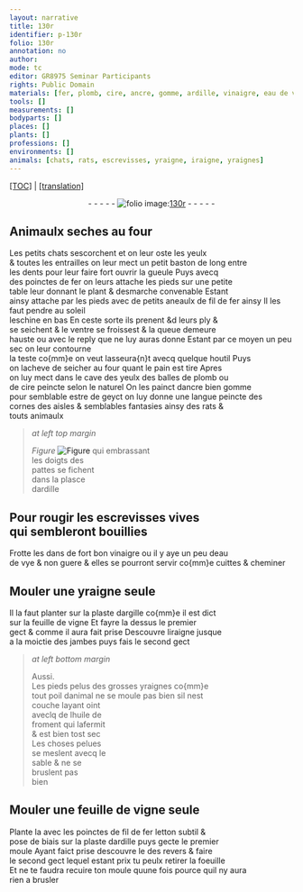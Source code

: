 ```yaml
---
layout: narrative
title: 130r
identifier: p-130r
folio: 130r
annotation: no
author:
mode: tc
editor: GR8975 Seminar Participants
rights: Public Domain
materials: [fer, plomb, cire, ancre, gomme, ardille, vinaigre, eau de vye, argille, feuille de vigne, huile de froment, letton]
tools: []
measurements: []
bodyparts: []
places: []
plants: []
professions: []
environments: []
animals: [chats, rats, escrevisses, yraigne, iraigne, yraignes]
---
```


<p><a href="{{ site.baseurl }}/diplomatic/">[TOC]</a> | <a href="{{ site.baseurl }}/texts/p-130r_tl/" target="_blank">[translation]</a></p><div class="folio" align="center">- - - - - <a href="http://gallica.bnf.fr/ark:/12148/btv1b10500001g/f265.item.r=" target="_blank"><img src="https://cu-mkp.github.io/2017-workshop-edition/assets/photo-icon.png" alt="folio image: " style="display:inline-block; margin-bottom:-3px;"/>130r</a> - - - - - </div>  
  

## Animaulx seches au four

 
Les petits <span class="del"></span> <span class="al">chats</span> sescorchent et on leur oste les yeulx<br/> & toutes les entrailles on leur mect un petit baston de long entre<br/> les dents pour leur faire fort ouvrir la gueule Puys avecq<br/> des poinctes de <span class="m">fer</span> on leurs attache les pieds sur une petite<br/> table leur donnant le plant & desmarche convenable Estant<br/> ainsy attache par les pieds <span class="add">avec de petits aneaulx de fil de <span class="m">fer</span> ainsy</span> Il les faut pendre au soleil <br/> leschine en bas En ceste sorte ils prenent <span class="del">&d</span> leurs ply &<br/> se seichent & le ventre se froissest & la queue demeure<br/> hauste <span class="add">ou avec le reply que ne luy auras donne</span> Estant par ce moyen un peu sec on leur contourne<br/> la teste co{mm}e on veut lasseura{n}t avecq quelque houtil Puys<br/> on lacheve de seicher au four quant le pain est tire Apres<br/> on luy mect dans le cave des yeulx des balles de <span class="m">plomb</span> ou<br/> de <span class="m">cire</span> peincte selon le naturel On les painct d<span class="m">ancre</span> bien <span class="m">gomme</span><br/> pour semblable estre de geyct on luy donne une langue peincte des<br/> cornes des aisles & semblables fantasies ainsy des <span class="al">rats</span> &<br/> touts animaulx
 
> *at left top margin*
> 
> 
>   
> *Figure*
> <a href="https://drive.google.com/open?id=0B9-oNrvWdlO5cHVsNnNVQ1l5RnM" target="_blank"><img src="https://cu-mkp.github.io/GR8975-edition/assets/photo-icon.png" alt="Figure" style="display:inline-block; margin-bottom:-3px;"/></a>
 qui embrassant<br/> les doigts des<br/> pattes se fichent<br/> dans la plasce<br/> d<span class="m">ardille</span>
 
 
  

## Pour rougir les <span class="al">escrevisses</span> vives<br/> qui sembleront bouillies

 
Frotte les dans de fort bon <span class="m">vinaigre</span> ou il y aye un peu d<span class="m">eau<br/> de vye</span> & non guere & elles se pourront servir co{mm}e cuittes & cheminer

 
  

## Mouler une <span class="al">yraigne</span> seule

 
Il la faut planter sur la plaste d<span class="m">argille</span> co{mm}e il est dict<br/> sur la <span class="m">feuille de vigne</span> Et fayre la dessus le premier<br/> gect & comme il aura fait prise Descouvre l<span class="al">iraigne</span> jusque<br/> a la moictie des jambes puys fais le second gect
 
> *at left bottom margin*
> 
> 
>   Aussi.<br/> Les pieds pelus des grosses <span class="al">yraignes</span> co{mm}e<br/> tout poil danimal ne se moule pas bien sil nest<br/> couche layant oint<br/> aveclq de l<span class="m">huile de<br/> froment</span> qui lafermit<br/> & est bien tost sec<br/> Les choses pelues<br/> se meslent avecq le<br/> sable & ne se<br/> bruslent pas<br/> bien
 
 
  

## Mouler une <span class="m">feuille de vigne</span> seule

 
Plante la avec les poinctes de fil de <span class="del">fer</span> <span class="m">letton</span> subtil &<br/> pose de biais sur la plaste d<span class="m">ardille</span> puys gecte le premier<br/> moule Ayant faict prise descouvre le <span class="del">des</span> revers & faire<br/> le second gect lequel estant prix tu peulx retirer la foeuille<br/> Et ne te faudra recuire ton moule quune fois pource quil ny aura<br/> rien a brusler 

